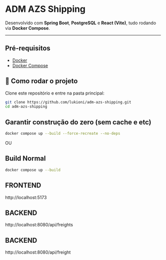 # ADM AZS Shipping

Desenvolvido com **Spring Boot**, **PostgreSQL** e **React (Vite)**, tudo rodando via **Docker Compose**.

---

## Pré-requisitos

- [Docker](https://www.docker.com/get-started)
- [Docker Compose](https://docs.docker.com/compose/install/)


## 🚀 Como rodar o projeto

Clone este repositório e entre na pasta principal:

```bash
git clone https://github.com/lukioni/adm-azs-shipping.git
cd adm-azs-shipping

```
## Garantir construção do zero (sem cache e etc)
```bash
docker compose up --build --force-recreate --no-deps
```
OU
## Build Normal
```bash
docker compose up --build
```

## FRONTEND
http://localhost:5173

## BACKEND
http://localhost:8080/api/freights

## BACKEND
http://localhost:8080/api/freight
